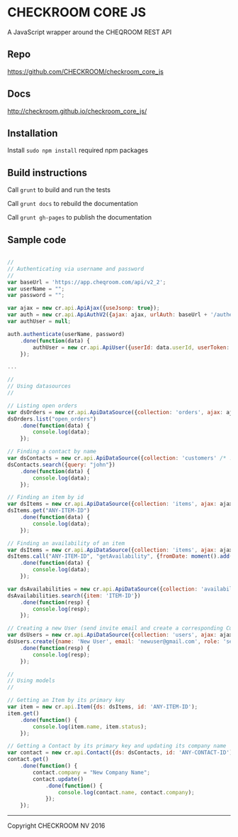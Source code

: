# CHECKROOM CORE JS

A JavaScript wrapper around the CHEQROOM REST API

## Repo

https://github.com/CHECKROOM/checkroom_core_js

## Docs
http://checkroom.github.io/checkroom_core_js/

## Installation

Install `sudo npm install` required npm packages

## Build instructions

Call `grunt` to build and run the tests

Call `grunt docs` to rebuild the documentation

Call `grunt gh-pages` to publish the documentation

## Sample code

```javascript

//
// Authenticating via username and password
//
var baseUrl = 'https://app.cheqroom.com/api/v2_2';
var userName = "";
var password = "";

var ajax = new cr.api.ApiAjax({useJsonp: true});
var auth = new cr.api.ApiAuthV2({ajax: ajax, urlAuth: baseUrl + '/authenticate'});
var authUser = null;

auth.authenticate(userName, password)
    .done(function(data) {
        authUser = new cr.api.ApiUser({userId: data.userId, userToken: data.token});
    });

...

//
// Using datasources
//

// Listing open orders
var dsOrders = new cr.api.ApiDataSource({collection: 'orders', ajax: ajax, user: authUser, urlApi: baseUrl});
dsOrders.list("open_orders")
    .done(function(data) {
        console.log(data);
    });

// Finding a contact by name
var dsContacts = new cr.api.ApiDataSource({collection: 'customers' /* !! */, ajax: ajax, user: authUser, urlApi: baseUrl});
dsContacts.search({query: "john"})
    .done(function(data) {
        console.log(data);
    });

// Finding an item by id
var dsItems = new cr.api.ApiDataSource({collection: 'items', ajax: ajax, user: authUser, urlApi: baseUrl});
dsItems.get("ANY-ITEM-ID")
    .done(function(data) {
        console.log(data);
    });

// Finding an availability of an item
var dsItems = new cr.api.ApiDataSource({collection: 'items', ajax: ajax, user: authUser, urlApi: baseUrl});
dsItems.call("ANY-ITEM-ID", "getAvailability", {fromDate: moment().add(2, 'days'), toDate: moment().add(3, 'days')})
    .done(function(data) {
        console.log(data);
    });

var dsAvailabilities = new cr.api.ApiDataSource({collection: 'availabilities', ajax: ajax, user: authUser, urlApi: baseUrl});
dsAvailabilities.search({item: 'ITEM-ID'})
    .done(function(resp) {
        console.log(resp);
    });

// Creating a new User (send invite email and create a corresponding Customer document)
var dsUsers = new cr.api.ApiDataSource({collection: 'users', ajax: ajax, user: authUser, urlApi: baseUrl});
dsUsers.create({name: 'New User', email: 'newuser@gmail.com', role: 'selfservice', invite: true, createCustomer: true})
    .done(function(resp) {
        console.log(resp);
    });

//
// Using models
//

// Getting an Item by its primary key
var item = new cr.api.Item({ds: dsItems, id: 'ANY-ITEM-ID');
item.get()
    .done(function() {
        console.log(item.name, item.status);
    });

// Getting a Contact by its primary key and updating its company name
var contact = new cr.api.Contact({ds: dsContacts, id: 'ANY-CONTACT-ID');
contact.get()
    .done(function() {
        contact.company = "New Company Name";
        contact.update()
            .done(function() {
                console.log(contact.name, contact.company);
            });
    });

```

- - -

Copyright CHECKROOM NV 2016